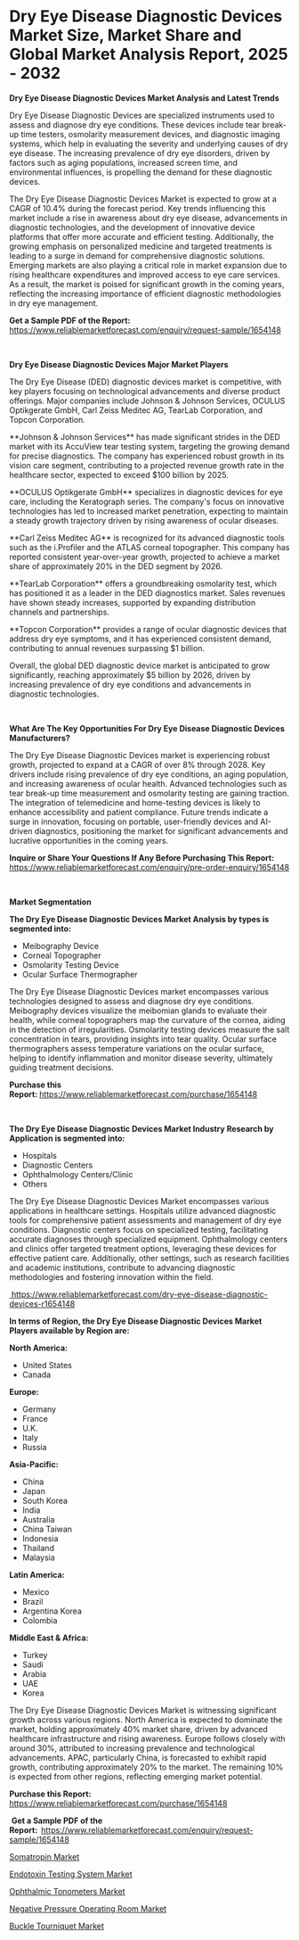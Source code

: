 <p><h1>Dry Eye Disease Diagnostic Devices Market Size, Market Share and Global Market Analysis Report, 2025 - 2032</h1></p><p><strong>Dry Eye Disease Diagnostic Devices Market Analysis and Latest Trends</strong></p>
<p><p>Dry Eye Disease Diagnostic Devices are specialized instruments used to assess and diagnose dry eye conditions. These devices include tear break-up time testers, osmolarity measurement devices, and diagnostic imaging systems, which help in evaluating the severity and underlying causes of dry eye disease. The increasing prevalence of dry eye disorders, driven by factors such as aging populations, increased screen time, and environmental influences, is propelling the demand for these diagnostic devices.</p><p>The Dry Eye Disease Diagnostic Devices Market is expected to grow at a CAGR of 10.4% during the forecast period. Key trends influencing this market include a rise in awareness about dry eye disease, advancements in diagnostic technologies, and the development of innovative device platforms that offer more accurate and efficient testing. Additionally, the growing emphasis on personalized medicine and targeted treatments is leading to a surge in demand for comprehensive diagnostic solutions. Emerging markets are also playing a critical role in market expansion due to rising healthcare expenditures and improved access to eye care services. As a result, the market is poised for significant growth in the coming years, reflecting the increasing importance of efficient diagnostic methodologies in dry eye management.</p></p>
<p><strong>Get a Sample PDF of the Report:&nbsp;</strong> <a href="https://www.reliablemarketforecast.com/enquiry/request-sample/1654148?utm_campaign=2038&utm_medium=2&utm_source=Github&utm_content=ia&utm_term=03032025&utm_id=dry-eye-disease-diagnostic-devices">https://www.reliablemarketforecast.com/enquiry/request-sample/1654148</a></p>
<p>&nbsp;</p>
<p><strong>Dry Eye Disease Diagnostic Devices Major Market Players</strong></p>
<p><p>The Dry Eye Disease (DED) diagnostic devices market is competitive, with key players focusing on technological advancements and diverse product offerings. Major companies include Johnson & Johnson Services, OCULUS Optikgerate GmbH, Carl Zeiss Meditec AG, TearLab Corporation, and Topcon Corporation.</p><p>**Johnson & Johnson Services** has made significant strides in the DED market with its AccuView tear testing system, targeting the growing demand for precise diagnostics. The company has experienced robust growth in its vision care segment, contributing to a projected revenue growth rate in the healthcare sector, expected to exceed $100 billion by 2025.</p><p>**OCULUS Optikgerate GmbH** specializes in diagnostic devices for eye care, including the Keratograph series. The company's focus on innovative technologies has led to increased market penetration, expecting to maintain a steady growth trajectory driven by rising awareness of ocular diseases.</p><p>**Carl Zeiss Meditec AG** is recognized for its advanced diagnostic tools such as the i.Profiler and the ATLAS corneal topographer. This company has reported consistent year-over-year growth, projected to achieve a market share of approximately 20% in the DED segment by 2026.</p><p>**TearLab Corporation** offers a groundbreaking osmolarity test, which has positioned it as a leader in the DED diagnostics market. Sales revenues have shown steady increases, supported by expanding distribution channels and partnerships.</p><p>**Topcon Corporation** provides a range of ocular diagnostic devices that address dry eye symptoms, and it has experienced consistent demand, contributing to annual revenues surpassing $1 billion.</p><p>Overall, the global DED diagnostic device market is anticipated to grow significantly, reaching approximately $5 billion by 2026, driven by increasing prevalence of dry eye conditions and advancements in diagnostic technologies.</p></p>
<p>&nbsp;</p>
<p><strong>What Are The Key Opportunities For Dry Eye Disease Diagnostic Devices Manufacturers?</strong></p>
<p><p>The Dry Eye Disease Diagnostic Devices market is experiencing robust growth, projected to expand at a CAGR of over 8% through 2028. Key drivers include rising prevalence of dry eye conditions, an aging population, and increasing awareness of ocular health. Advanced technologies such as tear break-up time measurement and osmolarity testing are gaining traction. The integration of telemedicine and home-testing devices is likely to enhance accessibility and patient compliance. Future trends indicate a surge in innovation, focusing on portable, user-friendly devices and AI-driven diagnostics, positioning the market for significant advancements and lucrative opportunities in the coming years.</p></p>
<p><strong>Inquire or Share Your Questions If Any Before Purchasing This Report:</strong> <a href="https://www.reliablemarketforecast.com/enquiry/pre-order-enquiry/1654148?utm_campaign=2038&utm_medium=2&utm_source=Github&utm_content=ia&utm_term=03032025&utm_id=dry-eye-disease-diagnostic-devices">https://www.reliablemarketforecast.com/enquiry/pre-order-enquiry/1654148</a></p>
<p>&nbsp;</p>
<p><strong>Market Segmentation</strong></p>
<p><strong>The Dry Eye Disease Diagnostic Devices Market Analysis by types is segmented into:</strong></p>
<p><ul><li>Meibography Device</li><li>Corneal Topographer</li><li>Osmolarity Testing Device</li><li>Ocular Surface Thermographer</li></ul></p>
<p><p>The Dry Eye Disease Diagnostic Devices market encompasses various technologies designed to assess and diagnose dry eye conditions. Meibography devices visualize the meibomian glands to evaluate their health, while corneal topographers map the curvature of the cornea, aiding in the detection of irregularities. Osmolarity testing devices measure the salt concentration in tears, providing insights into tear quality. Ocular surface thermographers assess temperature variations on the ocular surface, helping to identify inflammation and monitor disease severity, ultimately guiding treatment decisions.</p></p>
<p><strong>Purchase this Report:&nbsp;</strong><a href="https://www.reliablemarketforecast.com/purchase/1654148?utm_campaign=2038&utm_medium=2&utm_source=Github&utm_content=ia&utm_term=03032025&utm_id=dry-eye-disease-diagnostic-devices">https://www.reliablemarketforecast.com/purchase/1654148</a></p>
<p>&nbsp;</p>
<p><strong>The Dry Eye Disease Diagnostic Devices Market Industry Research by Application is segmented into:</strong></p>
<p><ul><li>Hospitals</li><li>Diagnostic Centers</li><li>Ophthalmology Centers/Clinic</li><li>Others</li></ul></p>
<p><p>The Dry Eye Disease Diagnostic Devices Market encompasses various applications in healthcare settings. Hospitals utilize advanced diagnostic tools for comprehensive patient assessments and management of dry eye conditions. Diagnostic centers focus on specialized testing, facilitating accurate diagnoses through specialized equipment. Ophthalmology centers and clinics offer targeted treatment options, leveraging these devices for effective patient care. Additionally, other settings, such as research facilities and academic institutions, contribute to advancing diagnostic methodologies and fostering innovation within the field.</p></p>
<p><a href="https://www.reliablemarketforecast.com/dry-eye-disease-diagnostic-devices-r1654148?utm_campaign=2038&utm_medium=2&utm_source=Github&utm_content=ia&utm_term=03032025&utm_id=dry-eye-disease-diagnostic-devices">&nbsp;https://www.reliablemarketforecast.com/dry-eye-disease-diagnostic-devices-r1654148</a></p>
<p><strong>In terms of Region, the Dry Eye Disease Diagnostic Devices Market Players available by Region are:</strong></p>
<p>
    <p> <strong> North America: </strong>
        <ul>
            <li>United States</li>
            <li>Canada</li>
        </ul>
        </p> 
    <p> <strong> Europe: </strong>
        <ul>
            <li>Germany</li>
            <li>France</li>
            <li>U.K.</li>
            <li>Italy</li>
            <li>Russia</li>
        </ul>
        </p> 
    <p> <strong> Asia-Pacific: </strong>
        <ul>
            <li>China</li>
            <li>Japan</li>
            <li>South Korea</li>
            <li>India</li>
            <li>Australia</li>
            <li>China Taiwan</li>
            <li>Indonesia</li>
            <li>Thailand</li>
            <li>Malaysia</li>
        </ul>
        </p> 
    <p> <strong> Latin America: </strong>
        <ul>
            <li>Mexico</li>
            <li>Brazil</li>
            <li>Argentina Korea</li>
            <li>Colombia</li>
        </ul>
        </p> 
    <p> <strong> Middle East & Africa: </strong>
        <ul>
            <li>Turkey</li>
            <li>Saudi</li>
            <li>Arabia</li>
            <li>UAE</li>
            <li>Korea</li>
        </ul>
    </p>
    </p>
<p><p>The Dry Eye Disease Diagnostic Devices Market is witnessing significant growth across various regions. North America is expected to dominate the market, holding approximately 40% market share, driven by advanced healthcare infrastructure and rising awareness. Europe follows closely with around 30%, attributed to increasing prevalence and technological advancements. APAC, particularly China, is forecasted to exhibit rapid growth, contributing approximately 20% to the market. The remaining 10% is expected from other regions, reflecting emerging market potential.</p></p>
<p><strong>Purchase this Report: </strong><a href="https://www.reliablemarketforecast.com/purchase/1654148?utm_campaign=2038&utm_medium=2&utm_source=Github&utm_content=ia&utm_term=03032025&utm_id=dry-eye-disease-diagnostic-devices">https://www.reliablemarketforecast.com/purchase/1654148</a></p>
<p>&nbsp;<strong>Get a Sample PDF of the Report:&nbsp;&nbsp;</strong><a href="https://www.reliablemarketforecast.com/enquiry/request-sample/1654148?utm_campaign=2038&utm_medium=2&utm_source=Github&utm_content=ia&utm_term=03032025&utm_id=dry-eye-disease-diagnostic-devices">https://www.reliablemarketforecast.com/enquiry/request-sample/1654148</a></p>
<p><strong></strong></p>
<p><p><a href="https://github.com/barnickclara79/Market-Research-Report-List-1/blob/main/somatropin-market.md?utm_campaign=2038&utm_medium=2&utm_source=Github&utm_content=ia&utm_term=03032025&utm_id=dry-eye-disease-diagnostic-devices">Somatropin Market</a></p><p><a href="https://github.com/berbelsagwan/Market-Research-Report-List-1/blob/main/endotoxin-testing-system-market.md?utm_campaign=2038&utm_medium=2&utm_source=Github&utm_content=ia&utm_term=03032025&utm_id=dry-eye-disease-diagnostic-devices">Endotoxin Testing System Market</a></p><p><a href="https://github.com/leopardmicheal7019/Market-Research-Report-List-1/blob/main/ophthalmic-tonometers-market.md?utm_campaign=2038&utm_medium=2&utm_source=Github&utm_content=ia&utm_term=03032025&utm_id=dry-eye-disease-diagnostic-devices">Ophthalmic Tonometers Market</a></p><p><a href="https://github.com/tselahiara/Market-Research-Report-List-1/blob/main/negative-pressure-operating-room-market.md?utm_campaign=2038&utm_medium=2&utm_source=Github&utm_content=ia&utm_term=03032025&utm_id=dry-eye-disease-diagnostic-devices">Negative Pressure Operating Room Market</a></p><p><a href="https://github.com/waverlyam689/Market-Research-Report-List-1/blob/main/buckle-tourniquet-market.md?utm_campaign=2038&utm_medium=2&utm_source=Github&utm_content=ia&utm_term=03032025&utm_id=dry-eye-disease-diagnostic-devices">Buckle Tourniquet Market</a></p></p>